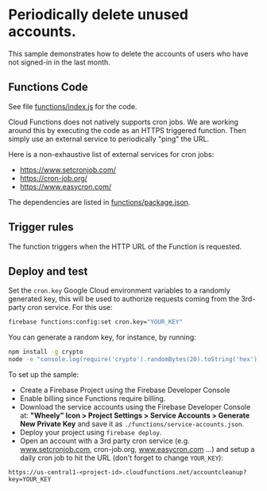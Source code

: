 # Periodically delete unused accounts.

This sample demonstrates how to delete the accounts of users who have not signed-in in the last month.


## Functions Code

See file [functions/index.js](functions/index.js) for the code.

Cloud Functions does not natively supports cron jobs. We are working around this by executing the code as an HTTPS triggered function. Then simply use an external service to periodically "ping" the URL.

Here is a non-exhaustive list of external services for cron jobs:
 - https://www.setcronjob.com/
 - https://cron-job.org/
 - https://www.easycron.com/

The dependencies are listed in [functions/package.json](functions/package.json).


## Trigger rules

The function triggers when the HTTP URL of the Function is requested.


## Deploy and test

Set the `cron.key` Google Cloud environment variables to a randomly generated key, this will be used to authorize requests coming from the 3rd-party cron service. For this use:

```bash
firebase functions:config:set cron.key="YOUR_KEY"
```

You can generate a random key, for instance, by running:

```bash
npm install -g crypto
node -e "console.log(require('crypto').randomBytes(20).toString('hex'))"
```

To set up the sample:

 - Create a Firebase Project using the Firebase Developer Console
 - Enable billing since Functions require billing.
 - Download the service accounts using the Firebase Developer Console at: **"Wheely" Icon > Project Settings > Service Accounts > Generate New Private Key** and save it as `./functions/service-accounts.json`.
 - Deploy your project using `firebase deploy`.
 - Open an account with a 3rd party cron service (e.g. www.setcronjob.com, cron-job.org, www.easycron.com ...) and setup a daily cron job to hit the URL (don't forget to change `YOUR_KEY`):

 ```
 https://us-central1-<project-id>.cloudfunctions.net/accountcleanup?key=YOUR_KEY
 ```
